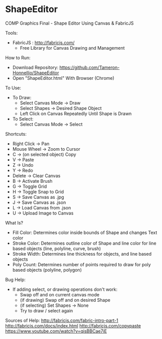 # ShapeEditor
 COMP Graphics Final - Shape Editor Using Canvas & FabricJS

 Tools:
 - FabricJS : http://fabricjs.com/
    - Free Library for Canvas Drawing and Management

How to Run:
- Download Repository: https://github.com/Tameron-Honnellio/ShapeEditor
- Open "ShapeEditor.html" With Browser (Chrome)

To Use:
- To Draw: 
    - Select Canvas Mode -> Draw
    - Select Shapes -> Desired Shape Object
    - Left Click on Canvas Repeatedly Until Shape is Drawn
- To Select: 
    - Select Canvas Mode -> Select

Shortcuts:
- Right Click -> Pan
- Mouse Wheel -> Zoom to Cursor
- C -> (on selected object) Copy
- V -> Paste
- Z -> Undo
- Y -> Redo
- Delete -> Clear Canvas
- B -> Activate Brush
- G -> Toggle Grid
- H -> Toggle Snap to Grid
- S -> Save Canvas as .jpg
- J -> Save Canvas as .json
- L -> Load Canvas from .json
- U -> Upload Image to Canvas

What Is?
- Fill Color: Determines color inside bounds of Shape and changes Text color
- Stroke Color: Determines outline color of Shape and line color for line based objects (line, polyline, curve, brush)
- Stroke Width: Determines line thickness for objects, and line based objects
- Poly Count: Determines number of points required to draw for poly based objects (polyline, polygon)

Bug Help:
- If adding select, or drawing operations don't work:
    - Swap off and on current canvas mode
    - (if drawing) Swap off and on desired Shape
    - (if selecting) Set Shapes -> None
    - Try to draw / select again

Sources of Help:
http://fabricjs.com/fabric-intro-part-1
http://fabricjs.com/docs/index.html
http://fabricjs.com/copypaste
https://www.youtube.com/watch?v=qisBBCae7iE